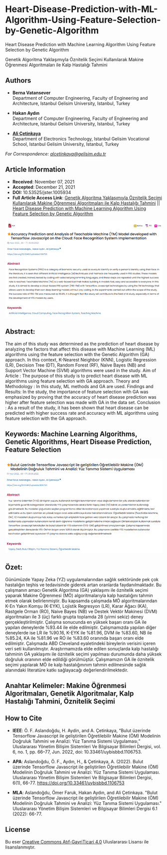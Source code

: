 # Heart-Disease-Prediction-with-ML-Algorithm-Using-Feature-Selection-by-Genetic-Algorithm

Heart Disease Prediction with Machine Learning Algorithm Using Feature Selection by Genetic Algorithm

Genetik Algoritma Yaklaşımıyla Öznitelik Seçimi Kullanılarak Makine Öğrenmesi Algoritmaları ile Kalp Hastalığı Tahmini

## Authors

- **Berna Vatansever**  
  Department of Computer Engineering, Faculty of Engineering and Architecture, Istanbul Gelisim University, Istanbul, Turkey

- **Hakan Aydın**  
  Department of Computer Engineering, Faculty of Engineering and Architecture, Istanbul Gelisim University, Istanbul, Turkey

- [**Ali Çetinkaya**](https://scholar.google.com.tr/citations?user=XSEW-NcAAAAJ)  
  Department of Electronics Technology, Istanbul Gelisim Vocational School, Istanbul Gelisim University, Istanbul, Turkey  

*For Correspondence: alcetinkaya@gelisim.edu.tr*

## Article Information
- **Received**: November 07, 2021  
- **Accepted**: December 21, 2021
- **DOI:** 10.53525/jster.1005934
- **Full Article Access Link**: [Genetik Algoritma Yaklaşımıyla Öznitelik Seçimi Kullanılarak Makine Öğrenmesi Algoritmaları ile Kalp Hastalığı Tahmini](https://dergipark.org.tr/en/pub/jster/issue/61588/1005934) || [Heart Disease Prediction with Machine Learning Algorithm Using Feature Selection by Genetic Algorithm](https://dergipark.org.tr/en/pub/jster/issue/61588/1005934)

![alternatif metin](https://github.com/acetinkaya/Accuracy-Prediction-and-Analysis-of-Teachable-Machine-Model-with-Tensorflow-Javascript-on-the-Cloud/blob/main/tm3.png)

## Abstract:

The aim of this study was determined as the prediction of heart disease by analyzing the factors that affect this disease with Machine Learning (ML) algorithms using the feature selection with the Genetic Algorithm (GA) approach. In this context, K-Nearest Neighbor (KNN), Logistic Regression (LR), Decision Tree (DT), Random Forest (RF), Naive Bayes (NB) and Support Vector Machine (SVM) algorithms were used in the study.
Aim of Article : The purpose of this study is to predict heart disease with ML algorithms using feature selection with GA approach.
Theory and Methodology : In this study, ML methods and GA are used.
Findings and Results: In the study, the importance of feature selection with GA was emphasized by proving that the accuracy of heart disease prediction was higher after feature selection was made with GA in the data set.
Conclusion : As a result of the study, it has been shown that heart disease can be predicted with higher success rate and accuracy with ML algorithms using feature selection with the GA approach.

## Keywords: Machine Learning Algorithms, Genetic Algorithms, Heart Disease Prediction, Feature Selection


![alternatif metin](https://github.com/acetinkaya/Accuracy-Prediction-and-Analysis-of-Teachable-Machine-Model-with-Tensorflow-Javascript-on-the-Cloud/blob/main/tm2.png)

## Özet: 

Günümüzde Yapay Zeka (YZ) uygulamalarından sağlık sektöründe pek çok hastalığın teşhis ve tedavisinde giderek artan oranlarda faydanılmaktadır. Bu çalışmanın amacı Genetik Algoritma (GA) yaklaşımı ile öznitelik seçimi yaparak Makine Öğrenmesi (MÖ) algoritmalarıyla kalp hastalığını tahmin etmek olarak belirlenmiştir. Bu kapsamda çalışmada MÖ algoritmalarından K-En Yakın Komşu (K-EYK), Lojistik Regresyon (LR), Karar Ağacı (KA), Rastgele Orman (RO), Naive Bayes (NB) ve Destek Vektör Makinesi (DVM) algoritmaları ile 3 (üç) farklı grupta toplamda 28 (yirmi sekiz) deney gerçekleştirilmiştir. Çalışma sonucunda en yüksek başarı oranı GA ile yapılan deneylerde %93.44 ile elde edilmiştir. Çalışmamızda yapılan diğer deneylerde ise LR ile %90.16, K-EYK ile %81.96, DVM ile %83.60, NB ile %85.24, KA ile %81.96 ve RO ile %83.60 oranında başarı oranı elde edilmiştir. Çalışmada ABD Cleveland eyaletindeki bireylerin verisini içeren veri seti kullanılmıştır. Araştırmamızda elde edilen sonuçlarda kalp hastalığı tahminin GA yaklaşımı ile öznitelik seçimi yapılması durumunda daha yüksek doğruluk oranının elde edildiği görülmüştür. Çalışmamızın GA ile öznitelik seçimi yapılarak MÖ ile kalp hastalığınınım tahmin edilmesinde sağlık alanındaki literatüre katkı sağlayacağı değerlendirilmektedir.

## Anahtar Kelimeler: Makine Öğrenmesi Algoritmaları, Genetik Algoritmalar, Kalp Hastalığı Tahmini, Öznitelik Seçimi


## How to Cite

- **IEEE**: Ö. F. Aslandoğdu, H. Aydin, and A. Çeti̇nkaya, “Bulut üzerinde Tensorflow Javascript ile geliştirilen Öğretilebilir Makine (ÖM) Modelinin Doğruluk Tahmini ve Analizi: Yüz Tanıma Sistemi Uygulaması,” Uluslararası Yönetim Bilişim Sistemleri Ve Bilgisayar Bilimleri Dergisi, vol. 6, no. 1, pp. 66–77, Jun. 2022, doi: 10.33461/uybisbbd.1106753.

- **APA**: Aslandoğdu, Ö. F., Aydın, H., & Çetinkaya, A. (2022). Bulut üzerinde Tensorflow Javascript ile geliştirilen Öğretilebilir Makine (ÖM) Modelinin Doğruluk Tahmini ve Analizi: Yüz Tanıma Sistemi Uygulaması. Uluslararası Yönetim Bilişim Sistemleri Ve Bilgisayar Bilimleri Dergisi, 6(1), 66-77. https://doi.org/10.33461/uybisbbd.1106753	

- **MLA**: Aslandoğdu, Ömer Faruk, Hakan Aydın, and Ali Çetinkaya. "Bulut üzerinde Tensorflow Javascript ile geliştirilen Öğretilebilir Makine (ÖM) Modelinin Doğruluk Tahmini ve Analizi: Yüz Tanıma Sistemi Uygulaması." Uluslararası Yönetim Bilişim Sistemleri ve Bilgisayar Bilimleri Dergisi 6.1 (2022): 66-77.

## License

Bu eser [Creative Commons Atıf-GayriTicari 4.0](https://creativecommons.org/licenses/by-nc/4.0/) Uluslararası Lisansı ile lisanslanmıştır.
